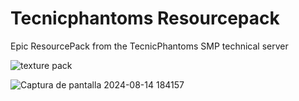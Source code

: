 # Tecnicphantoms Resourcepack
Epic ResourcePack from the TecnicPhantoms SMP technical server

![texture pack](https://github.com/user-attachments/assets/a3551e64-d4a4-4060-8b39-92ea1135d37a)

![Captura de pantalla 2024-08-14 184157](https://github.com/user-attachments/assets/0b70d76c-3114-405c-a623-99cd89d2b340)
